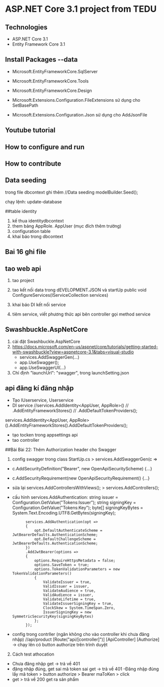 ﻿# ASP.NET Core 3.1 project from TEDU
## Technologies
- ASP.NET Core 3.1
- Entity Framework Core 3.1
## Install Packages --data
- Microsoft.EntityFrameworkCore.SqlServer
- Microsoft.EntityFrameworkCore.Tools
- Microsoft.EntityFrameworkCore.Design

- Microsoft.Extensions.Configuration.FileExtensions sử dụng cho SetBasePath
- Microsoft.Extensions.Configuration.Json sử dụng cho AddJsonFile
## Youtube tutorial
## How to configure and run
## How to contribute

## Data seeding
trong file dbcontext ghi thêm 
//Data seeding
modelBuilder.Seed();

chạy lệnh: update-database

##table identity
1. kế thua identitydbcontext
2. them bảng AppRole. AppUser (mục đích thêm trường)
3. configuration table
4. khai báo trong dbcontext

## Bai 16 ghi file 
## tao web api
1. tao project
2. tao kết nối data trong dEVELOPMENT.JSON và startUp
	public void ConfigureServices(IServiceCollection services)

3. khai báo DI kết nối service
4. tiêm service, viết phương thức api bên controller gọi method service

## Swashbuckle.AspNetCore
1. cài đặt Swashbuckle.AspNetCore
2. https://docs.microsoft.com/en-us/aspnet/core/tutorials/getting-started-with-swashbuckle?view=aspnetcore-3.1&tabs=visual-studio
	- services.AddSwaggerGen(...)
	- app.UseSwagger();
	-  app.UseSwaggerUI(...)
3. Chỉ định "launchUrl": "swagger", trong launchSetting.json

## api đăng kí đăng nhập
- Tạo IUserservice, Userservice
- DI service
 //services.AddIdentity<AppUser, AppRole>()
   //     .AddEntityFrameworkStores<coreShopDbContext>()
//     .AddDefaultTokenProviders();

services.AddIdentity<AppUser, AppRole>().AddEntityFrameworkStores<coreShopDbContext>().AddDefaultTokenProviders();

- tạo tocken trong appsettings api
- tao controller

##Bài Bài 22: Thêm Authorization header cho Swagger
1. config swagger trong class StartUp.cs  >  services.AddSwaggerGen(c =>
-	c.AddSecurityDefinition("Bearer", new OpenApiSecurityScheme)
    {...}
-   c.AddSecurityRequirement(new OpenApiSecurityRequirement()
	{...}
- sửa lại   services.AddControllersWithViews(); >   services.AddControllers();

- cấu hình  services.AddAuthentication:
			string issuer = Configuration.GetValue<string>("Tokens:Issuer");
            string signingKey = Configuration.GetValue<string>("Tokens:Key");
            byte[] signingKeyBytes = System.Text.Encoding.UTF8.GetBytes(signingKey);

            services.AddAuthentication(opt =>
            {
                opt.DefaultAuthenticateScheme = JwtBearerDefaults.AuthenticationScheme;
                opt.DefaultChallengeScheme = JwtBearerDefaults.AuthenticationScheme;
            })
            .AddJwtBearer(options =>
            {
                options.RequireHttpsMetadata = false;
                options.SaveToken = true;
                options.TokenValidationParameters = new TokenValidationParameters()
                {
                    ValidateIssuer = true,
                    ValidIssuer = issuer,
                    ValidateAudience = true,
                    ValidAudience = issuer,
                    ValidateLifetime = true,
                    ValidateIssuerSigningKey = true,
                    ClockSkew = System.TimeSpan.Zero,
                    IssuerSigningKey = new SymmetricSecurityKey(signingKeyBytes)
                };
            });

- config trong contrller (ngăn không cho vào controller khi chưa đăng nhập)
    //api/product
    [Route("api/[controller]")]
    [ApiController]
    [Authorize]
-> chạy lên có button authorize trên trình duyệt
2. Cách test athocation
- Chưa đăng nhập
get -> trả về 401
- đăng nhập đúng, get sai mã token sai
get -> trả về 401
-Đăng nhập đúng lấy mã token > button authorize > Bearer maToKen > click
- get > trả về 200 get ra sản phẩm